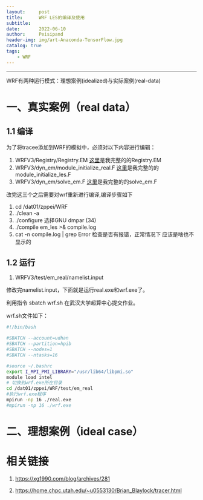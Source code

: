 ```yaml
---
layout:     post
title:      WRF LES的编译及使用
subtitle:   
date:       2022-06-10
author:     Peisipand
header-img: img/art-Anaconda-TensorFlow.jpg
catalog: true
tags:
    - WRF
---
```







---

WRF有两种运行模式：理想案例(idealized)与实际案例(real-data)

# 一、真实案例（real data）
## 1.1 编译
为了将tracee添加到WRF的模拟中，必须对以下内容进行编辑：
1. WRFV3/Registry/Registry.EM
[这里](/data/Registry.EM)是我完整的的Registry.EM
2. WRFV3/dyn_em/module_initialize_real.F
[这里](/data/module_initialize_les.F)是我完整的的module_initialize_les.F
3. WRFV3/dyn_em/solve_em.F
[这里](/data/solve_em.F)是我完整的的solve_em.F

改完这三个之后需要对wrf重新进行编译,编译步骤如下

1. cd /dat01/zppei/WRF
2. ./clean -a
3. ./configure
选择GNU dmpar (34)
4. ./compile em_les >& compile.log
5. cat -n compile.log | grep Error
检查是否有报错，正常情况下 应该是啥也不显示的

## 1.2 运行

1. WRFV3/test/em_real/namelist.input

修改完namelist.input，下面就是运行real.exe和wrf.exe了。

利用指令 sbatch wrf.sh 在武汉大学超算中心提交作业。

wrf.sh文件如下：
```bash
#!/bin/bash

#SBATCH --account=udhan
#SBATCH --partition=hpib
#SBATCH --nodes=1
#SBATCH --ntasks=16	

#source ~/.bashrc
export I_MPI_PMI_LIBRARY="/usr/lib64/libpmi.so"
module load intel
# 切换到wrf.exe所在目录
cd /dat01/zppei/WRF/test/em_real
#执行wrf.exe程序
mpirun -np 16 ./real.exe
#mpirun -np 16 ./wrf.exe
```

# 二、理想案例（ideal case）



# 相关链接
1. https://xg1990.com/blog/archives/281

2. https://home.chpc.utah.edu/~u0553130/Brian_Blaylock/tracer.html